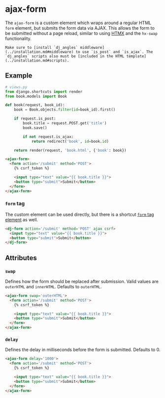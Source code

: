 # ajax-form

The `ajax-form` is a custom element which wraps around a regular HTML `form` element, but submits the form data via AJAX. This allows the form to be submitted without a page reload, similar to using [HTMX](https://htmx.org/) and the `hx-swap` functionality.

```{note}
Make sure to [install `dj_angles` middleware](../installation.md#middleware) to use `is_post` and `is_ajax`. The `dj_angles` scripts also must be [included in the HTML template](../installation.md#scripts).
```

## Example

```python
# views.py
from django.shortcuts import render
from book.models import Book

def book(request, book_id):        
    book = Book.objects.filter(id=book_id).first()

    if request.is_post:
        book.title = request.POST.get('title')
        book.save()

        if not request.is_ajax:
            return redirect('book', id=book.id)

    return render(request, 'book.html', {'book': book})
```

```html
<ajax-form>
  <form action='/submit' method='POST'>
    {% csrf_token %}

    <input type="text" value="{{ book.title }}">
    <button type="submit">Submit</button>
  </form>
</ajax-form>
```

### `form` tag

The custom element can be used directly, but there is a shortcut [`form` tag element](../tag-elements.md#form) as well.

```html
<dj-form action='/submit' method='POST' ajax csrf>
  <input type="text" value="{{ book.title }}">
  <button type="submit">Submit</button>
</dj-form>
```

## Attributes

### `swap`

Defines how the form should be replaced after submission. Valid values are `outerHTML` and `innerHTML`. Defaults to `outerHTML`.

```html
<ajax-form swap='outerHTML'>
  <form action='/submit' method='POST'>
    {% csrf_token %}

    <input type="text" value="{{ book.title }}">
    <button type="submit">Submit</button>
  </form>
</ajax-form>
```

### `delay`

Defines the delay in milliseconds before the form is submitted. Defaults to 0.

```html
<ajax-form delay='1000'>
  <form action='/submit' method='POST'>
    {% csrf_token %}

    <input type="text" value="{{ book.title }}">
    <button type="submit">Submit</button>
  </form>
</ajax-form>
```
